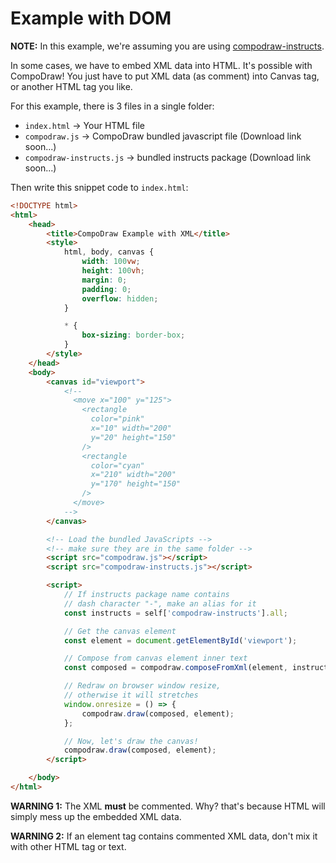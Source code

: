 # Example with DOM

**NOTE:** In this example, we're assuming you are using [compodraw-instructs](https://github.com/Thor-x86/compodraw-js-instructs).

In some cases, we have to embed XML data into HTML. It's possible with CompoDraw! You just have to put XML data (as comment) into Canvas tag, or another HTML tag you like.

For this example, there is 3 files in a single folder:
- `index.html` -> Your HTML file
- `compodraw.js` -> CompoDraw bundled javascript file (Download link soon...)
- `compodraw-instructs.js` -> bundled instructs package (Download link soon...)

Then write this snippet code to `index.html`:

```html
<!DOCTYPE html>
<html>
    <head>
        <title>CompoDraw Example with XML</title>
        <style>
            html, body, canvas {
                width: 100vw;
                height: 100vh;
                margin: 0;
                padding: 0;
                overflow: hidden;
            }

            * {
                box-sizing: border-box;
            }
        </style>
    </head>
    <body>
        <canvas id="viewport">
            <!--
              <move x="100" y="125">
                <rectangle
                  color="pink"
                  x="10" width="200"
                  y="20" height="150"
                />
                <rectangle
                  color="cyan"
                  x="210" width="200"
                  y="170" height="150"
                />
              </move>
            -->
        </canvas>

        <!-- Load the bundled JavaScripts -->
        <!-- make sure they are in the same folder -->
        <script src="compodraw.js"></script>
        <script src="compodraw-instructs.js"></script>

        <script>
            // If instructs package name contains
            // dash character "-", make an alias for it
            const instructs = self['compodraw-instructs'].all;

            // Get the canvas element
            const element = document.getElementById('viewport');

            // Compose from canvas element inner text
            const composed = compodraw.composeFromXml(element, instructs);

            // Redraw on browser window resize,
            // otherwise it will stretches
            window.onresize = () => {
                compodraw.draw(composed, element);
            };

            // Now, let's draw the canvas!
            compodraw.draw(composed, element);
        </script>

    </body>
</html>
```

**WARNING 1:** The XML **must** be commented. Why? that's because HTML will simply mess up the embedded XML data.

**WARNING 2:** If an element tag contains commented XML data, don't mix it with other HTML tag or text.
